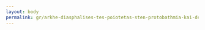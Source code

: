 ```yaml
---
layout: body
permalink: gr/arkhe-diasphalises-tes-poiotetas-sten-protobathmia-kai-deuterobathmia-ekpaideuse-a-di-p-p-d-e/
---
```


